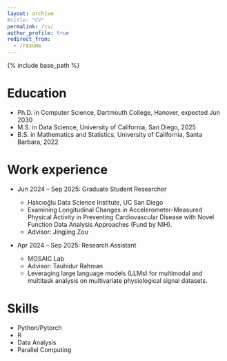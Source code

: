 ```yaml
---
layout: archive
#title: "CV"
permalink: /cv/
author_profile: true
redirect_from:
  - /resume
---
```


{% include base_path %}

Education
======
* Ph.D. in Computer Science, Dartmouth College, Hanover, expected Jun 2030
* M.S. in Data Science, University of California, San Diego, 2025
* B.S. in Mathematics and Statistics, University of California, Santa Barbara, 2022

Work experience
======
* Jun 2024 – Sep 2025: Graduate Student Researcher
  * Halıcıoğlu Data Science Institute, UC San Diego  
  * Examining Longitudinal Changes in Accelerometer-Measured Physical Activity in Preventing Cardiovascular Disease with Novel Function Data Analysis Approaches (Fund by NIH).
  * Advisor: Jingjing Zou
    
* Apr 2024 – Sep 2025: Research Assistant
  * MOSAIC Lab
  * Advisor: Tauhidur Rahman
  * Leveraging large language models (LLMs) for multimodal and multitask analysis on multivariate physiological signal datasets.


Skills
======
* Python/Pytorch
* R
* Data Analysis
* Parallel Computing
  
